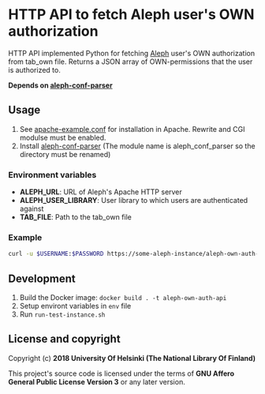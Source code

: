 # HTTP API to fetch Aleph user's OWN authorization
HTTP API implemented Python for fetching [Aleph](https://knowledge.exlibrisgroup.com/Aleph) user's OWN authorization from tab_own file. Returns a JSON array of OWN-permissions that the user is authorized to.

**Depends on [aleph-conf-parser](https://github.com/NatLibFi/aleph-conf-parser)**

## Usage
1. See [apache-example.conf](apache-example.conf) for installation in Apache. Rewrite and CGI modulse must be enabled.
1. Install [aleph-conf-parser](https://github.com/NatLibFi/aleph-conf-parser) (The module name is aleph_conf_parser so the directory must be renamed)
### Environment variables
- **ALEPH\_URL**: URL of Aleph's Apache HTTP server
- **ALEPH\_USER\_LIBRARY**: User library to which users are authenticated against
- **TAB\_FILE**: Path to the tab_own file
### Example
```sh
curl -u $USERNAME:$PASSWORD https://some-aleph-instance/aleph-own-auth-api
```
## Development
1. Build the Docker image: `docker build . -t aleph-own-auth-api`
1. Setup environt variables in `env` file
1. Run `run-test-instance.sh`
## License and copyright

Copyright (c) **2018 University Of Helsinki (The National Library Of Finland)**

This project's source code is licensed under the terms of **GNU Affero General Public License Version 3** or any later version.
